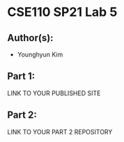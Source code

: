 # CSE110 SP21 Lab 5

## Author(s):
- Younghyun Kim

## Part 1:

LINK TO YOUR PUBLISHED SITE

## Part 2:

LINK TO YOUR PART 2 REPOSITORY